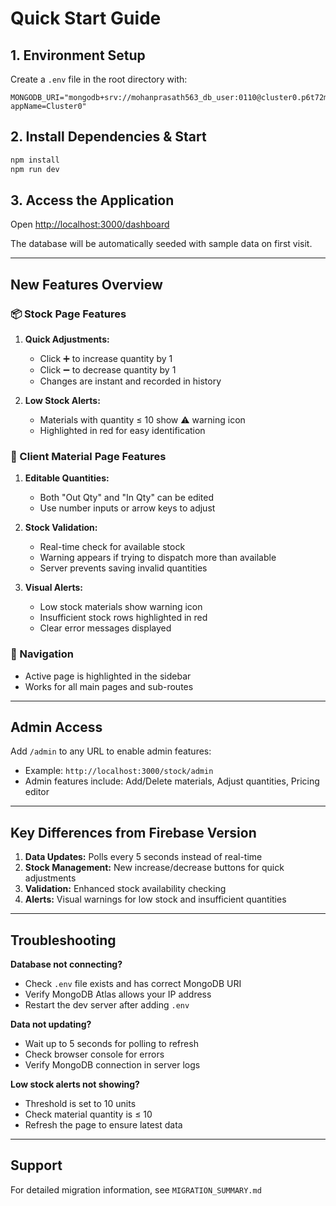 # Quick Start Guide

## 1. Environment Setup

Create a `.env` file in the root directory with:

```env
MONGODB_URI="mongodb+srv://mohanprasath563_db_user:0110@cluster0.p6t72mc.mongodb.net/?appName=Cluster0"
```

## 2. Install Dependencies & Start

```bash
npm install
npm run dev
```

## 3. Access the Application

Open [http://localhost:3000/dashboard](http://localhost:3000/dashboard)

The database will be automatically seeded with sample data on first visit.

---

## New Features Overview

### 📦 Stock Page Features

1. **Quick Adjustments:**
   - Click ➕ to increase quantity by 1
   - Click ➖ to decrease quantity by 1
   - Changes are instant and recorded in history

2. **Low Stock Alerts:**
   - Materials with quantity ≤ 10 show ⚠️ warning icon
   - Highlighted in red for easy identification

### 👥 Client Material Page Features

1. **Editable Quantities:**
   - Both "Out Qty" and "In Qty" can be edited
   - Use number inputs or arrow keys to adjust

2. **Stock Validation:**
   - Real-time check for available stock
   - Warning appears if trying to dispatch more than available
   - Server prevents saving invalid quantities

3. **Visual Alerts:**
   - Low stock materials show warning icon
   - Insufficient stock rows highlighted in red
   - Clear error messages displayed

### 🧭 Navigation

- Active page is highlighted in the sidebar
- Works for all main pages and sub-routes

---

## Admin Access

Add `/admin` to any URL to enable admin features:
- Example: `http://localhost:3000/stock/admin`
- Admin features include: Add/Delete materials, Adjust quantities, Pricing editor

---

## Key Differences from Firebase Version

1. **Data Updates:** Polls every 5 seconds instead of real-time
2. **Stock Management:** New increase/decrease buttons for quick adjustments
3. **Validation:** Enhanced stock availability checking
4. **Alerts:** Visual warnings for low stock and insufficient quantities

---

## Troubleshooting

**Database not connecting?**
- Check `.env` file exists and has correct MongoDB URI
- Verify MongoDB Atlas allows your IP address
- Restart the dev server after adding `.env`

**Data not updating?**
- Wait up to 5 seconds for polling to refresh
- Check browser console for errors
- Verify MongoDB connection in server logs

**Low stock alerts not showing?**
- Threshold is set to 10 units
- Check material quantity is ≤ 10
- Refresh the page to ensure latest data

---

## Support

For detailed migration information, see `MIGRATION_SUMMARY.md`
